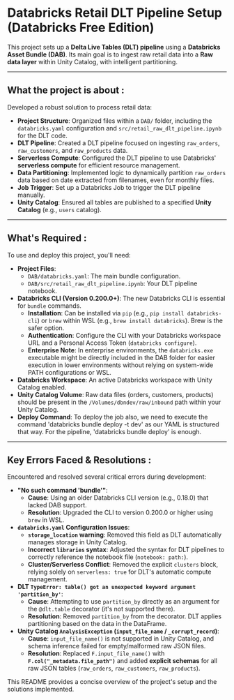 # Databricks Retail DLT Pipeline Setup (Databricks Free Edition)

This project sets up a **Delta Live Tables (DLT) pipeline** using a **Databricks Asset Bundle (DAB)**. Its main goal is to ingest raw retail data into a **Raw data layer** within Unity Catalog, with intelligent partitioning.

---

## What the project is about :

Developed a robust solution to process retail data:

-   **Project Structure**: Organized files within a `DAB/` folder, including the `databricks.yaml` configuration and `src/retail_raw_dlt_pipeline.ipynb` for the DLT code.
-   **DLT Pipeline**: Created a DLT pipeline focused on ingesting `raw_orders`, `raw_customers`, and `raw_products` data.
-   **Serverless Compute**: Configured the DLT pipeline to use Databricks' **serverless compute** for efficient resource management.
-   **Data Partitioning**: Implemented logic to dynamically partition `raw_orders` data based on date extracted from filenames, even for monthly files.
-   **Job Trigger**: Set up a Databricks Job to trigger the DLT pipeline manually.
-   **Unity Catalog**: Ensured all tables are published to a specified **Unity Catalog** (e.g., `users` catalog).

---

## What's Required :

To use and deploy this project, you'll need:

-   **Project Files**:
    -   `DAB/databricks.yaml`: The main bundle configuration.
    -   `DAB/src/retail_raw_dlt_pipeline.ipynb`: Your DLT pipeline notebook.
-   **Databricks CLI (Version 0.200.0+)**: The new Databricks CLI is essential for `bundle` commands.
    -   **Installation**: Can be installed via `pip` (e.g., `pip install databricks-cli`) or `brew` within WSL (e.g., `brew install databricks`). Brew is the safer option. 
    -   **Authentication**: Configure the CLI with your Databricks workspace URL and a Personal Access Token (`databricks configure`).
    -   **Enterprise Note**: In enterprise environments, the `databricks.exe` executable might be directly included in the DAB folder for easier execution in lower environments without relying on system-wide PATH configurations or WSL.
-   **Databricks Workspace**: An active Databricks workspace with Unity Catalog enabled.
-   **Unity Catalog Volume**: Raw data files (orders, customers, products) should be present in the `/Volumes/dbndev/raw/inbound` path within your Unity Catalog.
-   **Deploy Command**: To deploy the job also, we need to execute the command 'databricks bundle deploy -t dev' as our YAML is structured that way. For the pipeline, 'databricks bundle deploy' is enough. 

---

## Key Errors Faced & Resolutions :

Encountered and resolved several critical errors during development:

-   **"No such command 'bundle'"**:
    -   **Cause**: Using an older Databricks CLI version (e.g., 0.18.0) that lacked DAB support.
    -   **Resolution**: Upgraded the CLI to version 0.200.0 or higher using `brew` in WSL.
-   **`databricks.yaml` Configuration Issues**:
    -   **`storage_location` warning**: Removed this field as DLT automatically manages storage in Unity Catalog.
    -   **Incorrect `libraries` syntax**: Adjusted the syntax for DLT pipelines to correctly reference the notebook file (`notebook: path:`).
    -   **Cluster/Serverless Conflict**: Removed the explicit `clusters` block, relying solely on `serverless: true` for DLT's automatic compute management.
-   **DLT `TypeError: table() got an unexpected keyword argument 'partition_by'`**:
    -   **Cause**: Attempting to use `partition_by` directly as an argument for the `@dlt.table` decorator (it's not supported there).
    -   **Resolution**: Removed `partition_by` from the decorator. DLT applies partitioning based on the data in the DataFrame.
-   **Unity Catalog `AnalysisException` (`input_file_name` / `_corrupt_record`)**:
    -   **Cause**: `input_file_name()` is not supported in Unity Catalog, and schema inference failed for empty/malformed raw JSON files.
    -   **Resolution**: Replaced `F.input_file_name()` with **`F.col("_metadata.file_path")`** and added **explicit schemas** for all raw JSON tables (`raw_orders`, `raw_customers`, `raw_products`).

This README provides a concise overview of the project's setup and the solutions implemented.